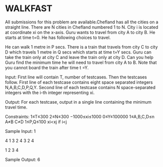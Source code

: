 # WALKFAST
All submissions for this problem are available.Chefland has all the cities on a straight line. There are N cities in Chefland numbered 1 to N. City i is located at coordinate xi on the x-axis. Guru wants to travel from city A to city B. He starts at time t=0. He has following choices to travel.

He can walk 1 metre in P secs.
There is a train that travels from city C to city D which travels 1 metre in Q secs which starts at time t=Y secs. Guru can take the train only at city C and leave the train only at city D.
Can you help Guru find the minimum time he will need to travel from city A to B. Note that you cannot board the train after time t =Y.

Input:
First line will contain T, number of testcases. Then the testcases follow.
First line of each testcase contains eight space separated integers N,A,B,C,D,P,Q,Y.
Second line of each testcase contains N space-separated integers with the i-th integer representing xi.

Output:
For each testcase, output in a single line containing the minimum travel time.

Constraints:
1≤T≤300
2≤N≤300
−1000≤xi≤1000
0≤Y≤100000
1≤A,B,C,D≤n
A≠B
C≠D
1≤P,Q≤100
xi<xj if i<j

Sample Input:
1

4 1 3 2 4 3 2 4

1 2 3 4

Sample Output:
6
